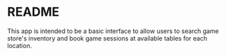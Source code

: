 # README

This app is intended to be a basic interface to allow users to search game store's inventory and book game sessions at available tables for each location.
